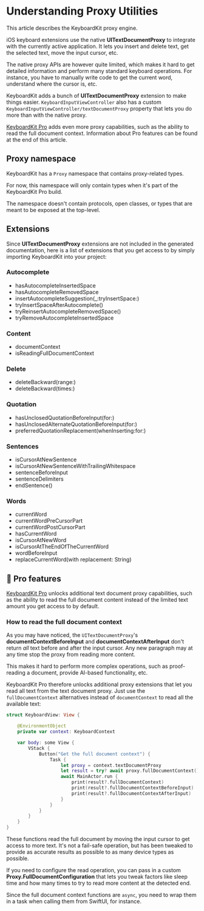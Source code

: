 # Understanding Proxy Utilities

This article describes the KeyboardKit proxy engine.

iOS keyboard extensions use the native **UITextDocumentProxy** to integrate with the currently active application. It lets you insert and delete text, get the selected text, move the input cursor, etc.

The native proxy APIs are however quite limited, which makes it hard to get detailed information and perform many standard keyboard operations. For instance, you have to manually write code to get the current word, understand where the cursor is, etc.

KeyboardKit adds a bunch of **UITextDocumentProxy** extension to make things easier. ``KeyboardInputViewController`` also has a custom ``KeyboardInputViewController/textDocumentProxy`` property that lets you do more than with the native proxy. 

[KeyboardKit Pro][Pro] adds even more proxy capabilities, such as the ability to read the full document context. Information about Pro features can be found at the end of this article. 



## Proxy namespace

KeyboardKit has a ``Proxy`` namespace that contains proxy-related types.

For now, this namespace will only contain types when it's part of the KeyboardKit Pro build.

The namespace doesn't contain protocols, open classes, or types that are meant to be exposed at the top-level.



## Extensions

Since **UITextDocumentProxy** extensions are not included in the generated documentation, here is a list of extensions that you get access to by simply importing KeyboardKit into your project:


### Autocomplete

- hasAutocompleteInsertedSpace
- hasAutocompleteRemovedSpace
- insertAutocompleteSuggestion(_:tryInsertSpace:)
- tryInsertSpaceAfterAutocomplete()
- tryReinsertAutocompleteRemovedSpace()
- tryRemoveAutocompleteInsertedSpace

### Content

- documentContext  
- isReadingFullDocumentContext

### Delete

- deleteBackward(range:)
- deleteBackward(times:)

### Quotation

- hasUnclosedQuotationBeforeInput(for:)
- hasUnclosedAlternateQuotationBeforeInput(for:)
- preferredQuotationReplacement(whenInserting:for:)

### Sentences

- isCursorAtNewSentence
- isCursorAtNewSentenceWithTrailingWhitespace
- sentenceBeforeInput
- sentenceDelimiters
- endSentence()

### Words

- currentWord
- currentWordPreCursorPart
- currentWordPostCursorPart
- hasCurrentWord
- isCursorAtNewWord
- isCursorAtTheEndOfTheCurrentWord
- wordBeforeInput
- replaceCurrentWord(with replacement: String)



## 👑 Pro features

[KeyboardKit Pro][Pro] unlocks additional text document proxy capabilities, such as the ability to read the full document content instead of the limited text amount you get access to by default.


### How to read the full document context

As you may have noticed, the `UITextDocumentProxy`'s  **documentContextBeforeInput** and **documentContextAfterInput** don't return *all* text before and after the input cursor. Any new paragraph may at any time stop the proxy from reading more content.

This makes it hard to perform more complex operations, such as proof-reading a document, provide AI-based functionality, etc.

KeyboardKit Pro therefore unlocks additional proxy extensions that let you read all text from the text document proxy. Just use the `fullDocumentContext` alternatives instead of `documentContext` to read all the available text:

```swift
struct KeyboardView: View {

    @EnvironmentObject
    private var context: KeyboardContext

    var body: some View {
        VStack {
            Button("Get the full document context") {
                Task {
                    let proxy = context.textDocumentProxy
                    let result = try? await proxy.fullDocumentContext()
                    await MainActor.run {
                        print(result?.fullDocumentContext)
                        print(result?.fullDocumentContextBeforeInput)
                        print(result?.fullDocumentContextAfterInput)
                    }
                }
            }
        }
    }
}
```

These functions read the full document by moving the input cursor to get access to more text. It's not a fail-safe operation, but has been tweaked to provide as accurate results as possible to as many device types as possible.

If you need to configure the read operation, you can pass in a custom **Proxy.FullDocumentConfiguration** that lets you tweak factors like sleep time and how many times to try to read more content at the detected end.

Since the full document context functions are `async`, you need to wrap them in a task when calling them from SwiftUI, for instance.


[Pro]: https://github.com/KeyboardKit/KeyboardKitPro
